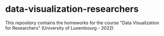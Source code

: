 # data-visualization-researchers
This repository contains the homeworks for the course "Data Visualization for Researchers" (University of Luxembourg - 2022)

